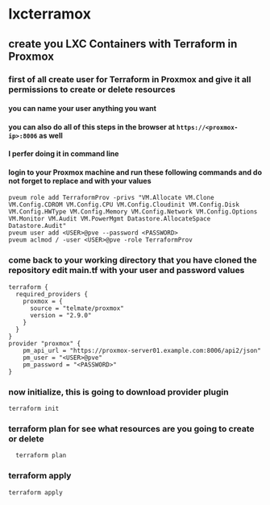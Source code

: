 # lxcterramox
## create you LXC Containers with Terraform in Proxmox
### first of all create user for Terraform in Proxmox and give it all permissions to create or delete resources 
#### you can name your user anything you want
#### you can also do all of this steps in the browser at ```https://<proxmox-ip>:8006``` as well
#### I perfer doing it in command line
#### login to your Proxmox machine and run these following commands and do not forget to replace <USER> and <PASSWORD> with your values
```
pveum role add TerraformProv -privs "VM.Allocate VM.Clone VM.Config.CDROM VM.Config.CPU VM.Config.Cloudinit VM.Config.Disk VM.Config.HWType VM.Config.Memory VM.Config.Network VM.Config.Options VM.Monitor VM.Audit VM.PowerMgmt Datastore.AllocateSpace Datastore.Audit"
pveum user add <USER>@pve --password <PASSWORD>
pveum aclmod / -user <USER>@pve -role TerraformProv
```
### come back to your working directory that you have cloned the repository edit main.tf with your user and password values
```
terraform {
  required_providers {
    proxmox = {
      source = "telmate/proxmox"
      version = "2.9.0"
    }
  }
}
provider "proxmox" {
    pm_api_url = "https://proxmox-server01.example.com:8006/api2/json"
    pm_user = "<USER>@pve"
    pm_password = "<PASSWORD>"
}
```
### now initialize, this is going to download provider plugin
```
terraform init
```
### terraform plan for see what resources are you going to create or delete
```
  terraform plan
```
### terraform apply
```
terraform apply
```
